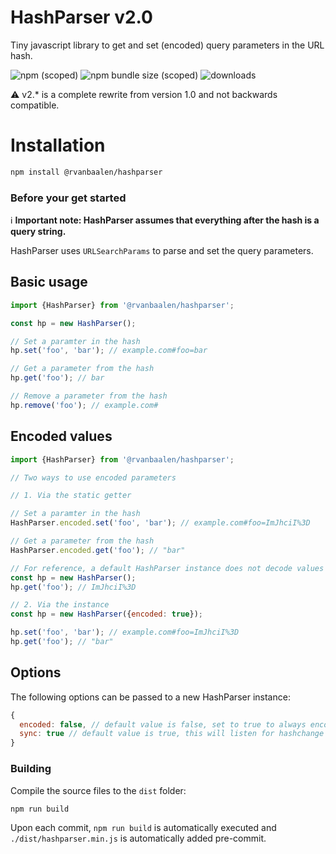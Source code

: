# HashParser v2.0

Tiny javascript library to get and set (encoded) query parameters in the URL hash.

![npm (scoped)](https://img.shields.io/npm/v/@rvanbaalen/hashparser?style=flat-square)
![npm bundle size (scoped)](https://img.shields.io/bundlephobia/min/@rvanbaalen/hashparser?style=flat-square)
![downloads](https://img.shields.io/npm/dt/@rvanbaalen/hashparser.svg?style=flat-square)

⚠️ v2.* is a complete rewrite from version 1.0 and not backwards compatible.

# Installation

```bash
npm install @rvanbaalen/hashparser
```

### Before your get started

ℹ️ **Important note: HashParser assumes that everything after the hash is a query string.**

HashParser uses `URLSearchParams` to parse and set the query parameters.

## Basic usage

```js
import {HashParser} from '@rvanbaalen/hashparser';

const hp = new HashParser();

// Set a paramter in the hash
hp.set('foo', 'bar'); // example.com#foo=bar

// Get a parameter from the hash
hp.get('foo'); // bar

// Remove a parameter from the hash
hp.remove('foo'); // example.com#

```

## Encoded values

```js
import {HashParser} from '@rvanbaalen/hashparser';

// Two ways to use encoded parameters

// 1. Via the static getter

// Set a paramter in the hash
HashParser.encoded.set('foo', 'bar'); // example.com#foo=ImJhciI%3D

// Get a parameter from the hash
HashParser.encoded.get('foo'); // "bar"

// For reference, a default HashParser instance does not decode values
const hp = new HashParser();
hp.get('foo'); // ImJhciI%3D

// 2. Via the instance
const hp = new HashParser({encoded: true});

hp.set('foo', 'bar'); // example.com#foo=ImJhciI%3D
hp.get('foo'); // "bar"
```

## Options

The following options can be passed to a new HashParser instance:

```js
{
  encoded: false, // default value is false, set to true to always encode values
  sync: true // default value is true, this will listen for hashchange events on the window object and update the internal dataset.
}
```

### Building

Compile the source files to the `dist` folder:

```bash
npm run build
```

Upon each commit, `npm run build` is automatically 
executed and `./dist/hashparser.min.js` is automatically added pre-commit.
